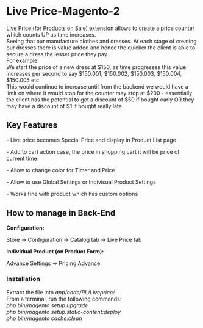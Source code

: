 # Live Price-Magento-2
<div class="product-descr" itemprop="description"><p><a href="https://www.polacin.com/live-price.html" title="Magento 2 increase sales">Live Price (for Products on Sale) extension</a> allows to create a price counter which counts UP as time increases.<br>Seeing that our manufacture clothes and dresses. At each stage of creating our dresses there is value added and hence the quicker the client is able to secure a dress the lesser price they pay.<br>For example:<br>We start the price of a new dress at $150, as time progresses this value increases per second to say $150.001, $150.002, $150.003, $150.004, $150.005 etc<br>This would continue to increase until from the backend we would have a limit on where it would stop for the counter may stop at $200 - essentially the client has the potential to get a discount of $50 if bought early OR they may have a discount of $1 if bought really late.</p>
<h2>Key Features</h2>
<p>- Live price becomes Special Price and display in Product List page</p>
<p>- Add to cart action case, the price in shopping cart it will be price of current time</p>
<p>- Allow to change color for Timer and Price</p>
<p>- Allow to use Global Settings or Indivisual Product Settings</p>
<p>- Works fine with product which has custom options</p>
<h2>How to manage in Back-End</h2>
<p><strong>Configuration:</strong></p>
<p><strong></strong>Store -&gt; Configuration -&gt; Catalog tab -&gt; Live Price tab</p>
<p><strong>Individual Product (on Product Form):</strong></p>
<p>Advance Settings -&gt; Pricing Advance</p>    <h3 id="installation-section" class="heading-product-content">Installation</h3><div class="product-demo-content"><p><span>Extract the file into&nbsp;</span><em>app/code/PL/Liveprice/</em><br><span>From a terminal, run the following commands:</span><br><em>php bin/magento setup:upgrade</em><br><em>php bin/magento setup:static-content:deploy</em><br><em>php bin/magento cache:clean</em></p></div></div>

